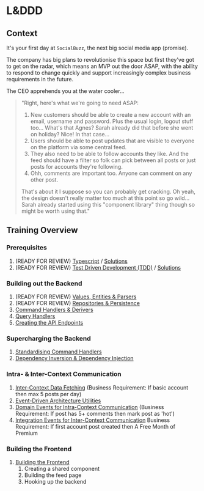 # L&DDD

## Context

It's your first day at `SocialBuzz`, the next big social media app (promise).

The company has big plans to revolutionise this space but first they've got to get on the radar, which means an MVP out the door ASAP, with the ability to respond to change quickly and support increasingly complex business requirements in the future.

The CEO apprehends you at the water cooler...

> "Right, here's what we're going to need ASAP:
>
> 1. New customers should be able to create a new account with an email, username and password. Plus the usual login, logout stuff too... What's that Agnes? Sarah already did that before she went on holiday? Nice! In that case...
> 2. Users should be able to post updates that are visible to everyone on the platform via some central feed.
> 3. They also need to be able to follow accounts they like. And the feed should have a filter so folk can pick between all posts or just posts for accounts they're following.
> 4. Ohh, comments are important too. Anyone can comment on any other post.
>
> That's about it I suppose so you can probably get cracking. Oh yeah, the design doesn't really matter too much at this point so go wild... Sarah already started using this "component library" thing though so might be worth using that."

## Training Overview

### Prerequisites

1. (READY FOR REVIEW) [Typescript](https://github.com/PensionBee/l-and-ddd/tree/typescript) / [Solutions](https://github.com/PensionBee/l-and-ddd/tree/typescript-solutions)
2. (READY FOR REVIEW) [Test Driven Development (TDD)](https://github.com/PensionBee/l-and-ddd/tree/tdd) / [Solutions](https://github.com/PensionBee/l-and-ddd/tree/tdd-solutions)

### Building out the Backend

1. (READY FOR REVIEW) [Values, Entities & Parsers](https://github.com/PensionBee/l-and-ddd/tree/values-entities-and-parsers)
2. (READY FOR REVIEW) [Repositories & Persistence](https://github.com/PensionBee/l-and-ddd/tree/repositories-and-persistence)
3. [Command Handlers & Derivers](https://github.com/PensionBee/l-and-ddd/tree/command-handlers-and-derivers)
4. [Query Handlers](https://github.com/PensionBee/l-and-ddd/tree/query-handlers)
5. [Creating the API Endpoints](https://github.com/PensionBee/l-and-ddd/tree/api-endpoints)

### Supercharging the Backend

1. [Standardising Command Handlers](https://github.com/PensionBee/l-and-ddd/tree/standardising-command-handlers)
2. [Dependency Inversion & Dependency Injection](https://github.com/PensionBee/l-and-ddd/tree/dependency-inversion-injection)

### Intra- & Inter-Context Communication

1. [Inter-Context Data Fetching](https://github.com/PensionBee/l-and-ddd/tree/inter-context-data-fetching) (Business Requirement: If basic account then max 5 posts per day)
2. [Event-Driven Architecture Utilities](https://github.com/PensionBee/l-and-ddd/tree/event-driven-architecture-utils)
3. [Domain Events for Intra-Context Communication](https://github.com/PensionBee/l-and-ddd/tree/domain-events) (Business Requirement: If post has 5+ comments then mark post as 'hot')
4. [Integration Events for Inter-Context Communication](https://github.com/PensionBee/l-and-ddd/tree/integration-events)
Business Requirement: If first account post created then A Free Month of Premium

### Building the Frontend

1. [Building the Frontend](https://github.com/PensionBee/l-and-ddd/tree/building-the-frontend)
   1. Creating a shared component
   2. Building the feed page
   3. Hooking up the backend
